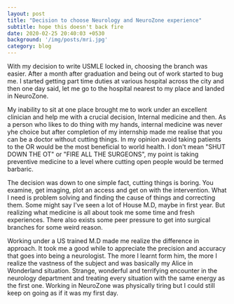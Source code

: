 ```yaml
---
layout: post
title: "Decision to choose Neurology and NeuroZone experience"
subtitle: hope this doesn't back fire
date: 2020-02-25 20:40:03 +0530
background: '/img/posts/mri.jpg'
category: blog
---
```

With my decision to write USMLE locked in, choosing the branch was easier. After a month after graduation and being out of work started to bug me. I started getting part time duties at various hospital across the city and then one day said, let me go to the hospital nearest to my place and landed in NeuroZone.

My inability to sit at one place brought me to work under an excellent clinician and help me with a crucial decision, Internal medicine and then. As a person who likes to do thing with my hands, internal medicine was never yhe choice but after completion of my internship made me realise that you can be a doctor without cutting things. In my opinion avoid taking patients to the OR would be the most beneficial to world health. I don't mean "SHUT DOWN THE OT" or "FIRE ALL THE SURGEONS", my point is taking preventive medicine to a level where cutting open people would be termed barbaric. 

The decision was down to one simple fact, cutting things is boring. You examine, get imaging, plot an access and get on with the intervention. What I need is problem solving and finding the cause of things and correcting them. Some might say I've seen a lot of House M.D, maybe in first year. But realizing what medicine is all about took me some time and fresh experiences. There also exists some peer pressure to get into surgical branches for some weird reason. 

Working under a US trained M.D made me realize the difference in approach. It took me a good while to appreciate the precision and accuracy that goes into being a neurologist. The more I learnt form him, the more I realize the vastness of the subject and was basically my Alice in Wonderland situation. Strange, wonderful and terrifying encounter in the neurology department and treating every situation with the same energy as the first one. Working in NeuroZone was physically tiring but I could still keep on going as if it was my first day. 